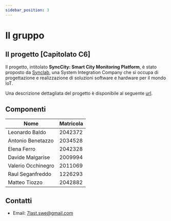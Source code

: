 ```yaml
---
sidebar_position: 3
---
```


# Il gruppo

## Il progetto [Capitolato C6]
Il progetto, intitolato **SyncCity: Smart City Monitoring Platform**, è stato proposto da [Synclab](https://www.synclab.it/), 
una System Integration Company che si occupa di progettazione e realizzazione di soluzioni software e hardware per il mondo IoT.

Una descrizione dettagliata del progetto è disponibile al seguente [url](https://www.math.unipd.it/~tullio/IS-1/2023/Progetto/C6.pdf).


## Componenti

| Nome               | Matricola |
|--------------------|-----------|
| Leonardo Baldo     | 2042372   |
| Antonio Benetazzo  | 2034528   |
| Elena Ferro        | 2042328   |
| Davide Malgarise   | 2009994   |
| Valerio Occhinegro | 2011069   |
| Raul Seganfreddo   | 1226293   |
| Matteo Tiozzo      | 2042882   |

## Contatti

- Email: <a href="mailto:7last.swe@gmail.com">7last.swe@gmail.com</a>
